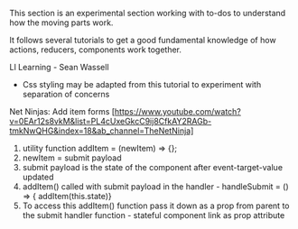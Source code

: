 This section is an experimental section working with to-dos to understand how the moving parts work.

It follows several tutorials to get a good fundamental knowledge of how actions, reducers, components work together.

LI Learning - Sean Wassell

- Css styling may be adapted from this tutorial to experiment with separation of concerns


Net Ninjas: Add item forms
[https://www.youtube.com/watch?v=0EAr12s8vkM&list=PL4cUxeGkcC9ij8CfkAY2RAGb-tmkNwQHG&index=18&ab_channel=TheNetNinja]

1. utility function
addItem = (newItem) => {};
2. newItem = submit payload 
3. submit payload is the state of the component after event-target-value updated
4. addItem() called with submit payload in the handler - handleSubmit = () => { addItem(this.state)}
5. To access this addItem() function pass it down as a prop from parent to the submit handler function - stateful component link as prop attribute